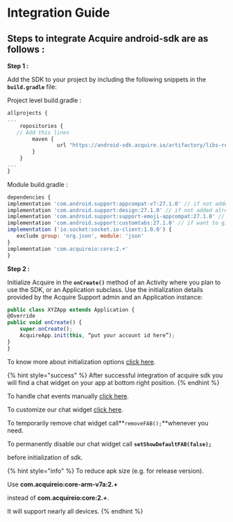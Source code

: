 # Integration Guide

## **Steps to integrate Acquire android-sdk are as follows :**

**Step 1 :**

Add the SDK to your project by including the following snippets in the **`build.gradle`** file:

Project level build.gradle :

```javascript
allprojects {
...
    repositories {
   // Add this lines 
        maven {
                url "https://android-sdk.acquire.io/artifactory/libs-release-local/"
        }
    }
...
}

```

Module build.gradle :

```javascript
dependencies {
implementation 'com.android.support:appcompat-v7:27.1.0' // if not added already
implementation 'com.android.support:design:27.1.0' // if not added already
implementation 'com.android.support:support-emoji-appcompat:27.1.0' // if not added already
implementation 'com.android.support:customtabs:27.1.0' // if want to give support for links
implementation ('io.socket:socket.io-client:1.0.0') {
   exclude group: 'org.json', module: 'json'
}
implementation 'com.acquireio:core:2.+' 
}
```

**Step 2 :**

Initialize Acquire in the **`onCreate()`** method of an Activity where you plan to use the SDK, or an Application subclass. Use the initialization details provided by the Acquire Support admin and an Application instance:

```javascript
public class XYZApp extends Application {
@Override
public void onCreate() {
    super.onCreate();
    AcquireApp.init(this, “put your account id here”);
}
}
```

To know more about initialization options [click here](start-using-acquire.md#initialize-acquire-sdk). 

{% hint style="success" %}
After successful integration of acquire sdk you will find a chat widget on your app at bottom right position.
{% endhint %}

To handle chat events manually [click here](../acquire-apis.md#chat-apis). 

To customize our chat widget [click here](../custom-ui-widget.md#customize-chat-widget).

To temporarily remove chat widget call**`removeFAB();`**whenever you need.

To permanently disable our chat widget call **`setShowDefaultFAB(false);`**

before initialization of sdk.

{% hint style="info" %}
 To reduce apk size \(e.g. for release version\).

Use **com.acquireio:core-arm-v7a:2.+** 

instead of **com.acquireio:core:2.+**.

It will support nearly all devices.
{% endhint %}

